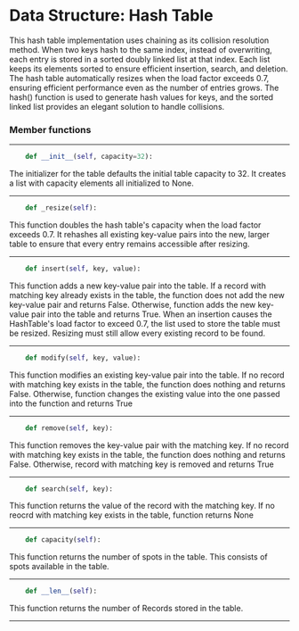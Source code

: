 # Data Structure: Hash Table


This hash table implementation uses chaining as its collision resolution method. When two keys hash to the same index, instead of overwriting, each entry is stored in a sorted doubly linked list at that index. Each list keeps its elements sorted to ensure efficient insertion, search, and deletion. The hash table automatically resizes when the load factor exceeds 0.7, ensuring efficient performance even as the number of entries grows. The hash() function is used to generate hash values for keys, and the sorted linked list provides an elegant solution to handle collisions.


### Member functions

---

```python
	def __init__(self, capacity=32):
```
The initializer for the table defaults the initial table capacity to 32.  It creates a list with capacity elements all initialized to None.

---


```python
	def _resize(self): 
```
This function doubles the hash table's capacity when the load factor exceeds 0.7. It rehashes all existing key-value pairs into the new, larger table to ensure that every entry remains accessible after resizing.



---



```python
	def insert(self, key, value):
```
This function adds a new key-value pair into the table. If a record with matching key already exists in the table, the function does not add the new key-value pair and returns False. Otherwise, function adds the new key-value pair into the table and returns True.  When an insertion causes the HashTable's load factor to exceed 0.7, the list used to store the table must be resized.  Resizing must still allow every existing record to be found.



---

```python
	def modify(self, key, value):
```
This function modifies an existing key-value pair into the table. If no record with matching key exists in the table, the function does nothing and returns False. Otherwise, function changes the existing value into the one passed into the function and returns True

---

```python
	def remove(self, key):
```

This function removes the key-value pair with the matching key.  If no record with matching key exists in the table, the function does nothing and returns False.  Otherwise, record with matching key is removed and returns True

---

```python
	def search(self, key):
```

This function returns the value of the record with the matching key.  If no reocrd with matching key exists in the table, function returns None

---

```python
	def capacity(self):
```
This function returns the number of spots in the table.  This consists of spots available in the table.  

---

```python
	def __len__(self):
```

This function returns the number of Records stored in the table.

---